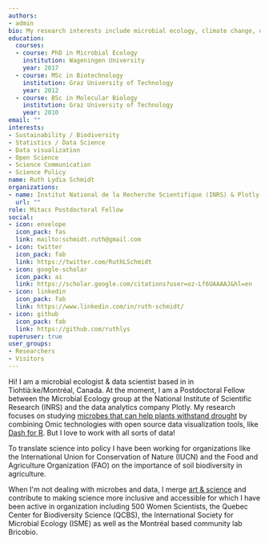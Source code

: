 ```yaml
---
authors:
- admin
bio: My research interests include microbial ecology, climate change, data science and visualization.
education:
  courses:
  - course: PhD in Microbial Ecology 
    institution: Wageningen University
    year: 2017
  - course: MSc in Biotechnology 
    institution: Graz University of Technology
    year: 2012
  - course: BSc in Molecular Biology 
    institution: Graz University of Technology
    year: 2010
email: ""
interests:
- Sustainability / Biodiversity 
- Statistics / Data Science
- Data visualization
- Open Science
- Science Communication
- Science Policy
name: Ruth Lydia Schmidt
organizations:
- name: Institut National de la Recherche Scientifique (INRS) & Plotly
  url: ""
role: Mitacs Postdoctoral Fellow
social:
- icon: envelope 
  icon_pack: fas
  link: mailto:schmidt.ruth@gmail.com
- icon: twitter
  icon_pack: fab
  link: https://twitter.com/RuthLSchmidt
- icon: google-scholar
  icon_pack: ai
  link: https://scholar.google.com/citations?user=oz-Lf6UAAAAJ&hl=en
- icon: linkedin
  icon_pack: fab
  link: https://www.linkedin.com/in/ruth-schmidt/
- icon: github
  icon_pack: fab
  link: https://github.com/ruthlys
superuser: true
user_groups:
- Researchers
- Visitors
---
```


Hi! I am a microbial ecologist & data scientist based in in Tiohtià:ke/Montréal, Canada. At the moment, I am a Postdoctoral Fellow between the Microbial Ecology group at the National Institute of Scientific Research (INRS) and the data analytics company Plotly. My research focuses on studying [microbes that can help plants withstand drought](https://theconversation.com/microbial-aromas-might-save-crops-from-drought-103960) by combining Omic technologies with open source data visualization tools, like [Dash for R](https://medium.com/plotly/announcing-dash-for-r-82dce99bae13). But I love to work with all sorts of data! 

To translate science into policy I have been working for organizations like the International Union for Conservation of Nature (IUCN) and the Food and Agriculture Organization (FAO) on the importance of soil biodiversity in agriculture. 

When I'm not dealing with microbes and data, I merge [art & science](https://www.sciartmagazine.com/the-art-of-microbial-communication.html) and contribute to making science more inclusive and accessible for which I have been active in organization including 500 Women Scientists, the Quebec Center for Biodiversity Science (QCBS), the International Society for Microbial Ecology (ISME) as well as the Montréal based community lab Bricobio. 


